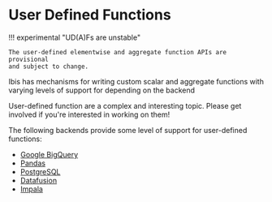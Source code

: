 # User Defined Functions

!!! experimental "UD(A)Fs are unstable"

    The user-defined elementwise and aggregate function APIs are provisional
    and subject to change.

Ibis has mechanisms for writing custom scalar and aggregate functions with
varying levels of support for depending on the backend

User-defined function are a complex and interesting topic. Please get involved
if you're interested in working on them!

The following backends provide some level of support for user-defined functions:

- [Google BigQuery](https://github.com/ibis-project/ibis-bigquery)
- [Pandas](/backends/Pandas)
- [PostgreSQL](/backends/PostgreSQL)
- [Datafusion](/backends/Datafusion)
- [Impala](/backends/Impala)
